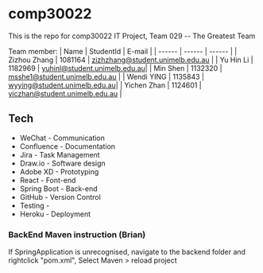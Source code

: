 # comp30022
This is the repo for comp30022 IT Project, Team 029 -- The Greatest Team

Team member:
| Name | StudentId | E-mail |
| ------ | ------ | ------ |
| Zizhou Zhang | 1081164 | zizhzhang@student.unimelb.edu.au |
| Yu Hin Li | 1182969 | yuhinl@student.unimelb.edu.au|
| Min Shen | 1132320 | msshe1@student.unimelb.edu.au |
| Wendi YING | 1135843 | wyying@student.unimelb.edu.au|
| Yichen Zhan | 1124601 | yiczhan@student.unimelb.edu.au |

## Tech

- WeChat - Communication
- Confluence - Documentation
- Jira - Task Management
- Draw.io - Software design
- Adobe XD - Prototyping
- React - Font-end
- Spring Boot - Back-end
- GitHub - Version Control
- Testing - 
- Heroku - Deployment


### BackEnd Maven instruction (Brian)

If SpringApplication is unrecognised, navigate to the backend folder and rightclick "pom.xml", 
Select Maven > reload project
